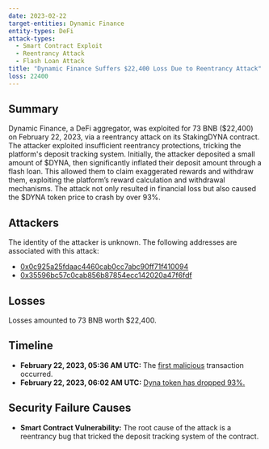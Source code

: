 ```yaml
---
date: 2023-02-22
target-entities: Dynamic Finance
entity-types: DeFi
attack-types:
  - Smart Contract Exploit
  - Reentrancy Attack
  - Flash Loan Attack
title: "Dynamic Finance Suffers $22,400 Loss Due to Reentrancy Attack"
loss: 22400
---
```


## Summary

Dynamic Finance, a DeFi aggregator, was exploited for 73 BNB ($22,400) on February 22, 2023, via a reentrancy attack on its StakingDYNA contract. The attacker exploited insufficient reentrancy protections, tricking the platform's deposit tracking system. Initially, the attacker deposited a small amount of $DYNA, then significantly inflated their deposit amount through a flash loan. This allowed them to claim exaggerated rewards and withdraw them, exploiting the platform’s reward calculation and withdrawal mechanisms. The attack not only resulted in financial loss but also caused the $DYNA token price to crash by over 93%.
## Attackers

The identity of the attacker is unknown. The following addresses are associated with this attack:

- [0x0c925a25fdaac4460cab0cc7abc90ff71f410094](https://bscscan.com/address/0x0c925a25fdaac4460cab0cc7abc90ff71f410094)
- [0x35596bc57c0cab856b87854ecc142020a47f6fdf](https://bscscan.com/address/0x35596bc57c0cab856b87854ecc142020a47f6fdf)

## Losses

Losses amounted to 73 BNB worth $22,400.

## Timeline

- **February 22, 2023, 05:36 AM UTC:** The [first malicious](https://bscscan.com/tx/0xc09678fec49c643a30fc8e4dec36d0507dae7e9123c270e1f073d335deab6cf0) transaction occurred.
- **February 22, 2023, 06:02 AM UTC:** [Dyna token has dropped 93%.](https://twitter.com/CertiKAlert/status/1628274049154531329)

## Security Failure Causes

- **Smart Contract Vulnerability:** The root cause of the attack is a reentrancy bug that tricked the deposit tracking system of the contract.

